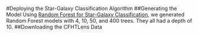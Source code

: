 #Deploying the Star-Galaxy Classification Algorithm
##Generating the Model
Using [Random Forest for Star-Galaxy Classification](https://github.com/beatriceliang/POPREU/blob/master/stargalaxy.ipynb), we generated Random Forest models with 4, 10, 50, and 400 trees.  They all had a depth of 10.
##Downloading the CFHTLens Data

